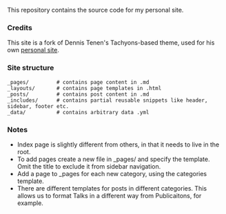 This repository contains the source code for my personal site. 

### Credits
This site is a fork of Dennis Tenen's Tachyons-based theme, used for his own [personal site](http://denten.plaintext.in). 

### Site structure
```
_pages/         # contains page content in .md
_layouts/       # contains page templates in .html
_posts/         # contains post content in .md 
_includes/      # contains partial reusable snippets like header, sidebar, footer etc.
_data/          # contains arbitrary data .yml
```
### Notes 

- Index page is slightly different from others, in that it needs to live in the root.
- To add pages create a new file in _pages/ and specify the template. Omit the title to exclude it from sidebar navigation. 
- Add a page to _pages for each new category, using the categories template.
- There are different templates for posts in different categories. This allows us to format Talks in a different way from Publicaitons, for example.


